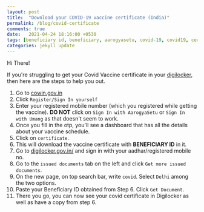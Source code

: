 ```yaml
---
layout: post
title:  "Download your COVID-19 vaccine certificate (India)"
permalink: /blog/covid-certificate
comments: true
date:   2021-04-24 18:16:00 +0530
tags: [beneficiary id, beneficiary, aarogyasetu, covid-19, covid19, certificate, vaccination, vaccine, India, umang, digilocker, covishield, covaxin]
categories: jekyll update
---
```



Hi There!

If you're struggling to get your Covid Vaccine certificate in your [digilocker](https://digilocker.gov.in/), then here are the steps to help you out.

1.  Go to [cowin.gov.in](cowin.gov.in)
2.  Click `Register/Sign In yourself`
3.  Enter your registered mobile number (which you registered while getting the vaccine). **DO NOT** click on `Sign In with AarogyaSetu` or `Sign In with Umang` as that doesn't seem to work.
4.  Once you fill in the otp, you'll see a dashboard that has all the details about your vaccine schedule.
5.  Click on `certificate`.
6.  This will download the vaccine certificate with **BENEFICIARY ID** in it.
7.  Go to [digilocker.gov.in/](https://digilocker.gov.in/) and sign in with your aadhar/registered mobile no.
8.  Go to the `issued documents` tab on the left and click `Get more issued documents`. 
9.  On the new page, on top search bar, write `covid`. Select `Delhi` among the two options.
10.  Paste your Beneficiary ID obtained from Step 6. Click `Get Document`.
11.  There you go, you can now see your covid certificate in Digilocker as well as have a copy from step 6. 

